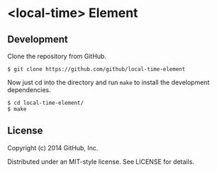 # &lt;local-time&gt; Element

## Development

Clone the repository from GitHub.

```
$ git clone https://github.com/github/local-time-element
```

Now just cd into the directory and run `make` to install the development dependencies.

```
$ cd local-time-element/
$ make
```

## License

Copyright (c) 2014 GitHub, Inc.

Distributed under an MIT-style license. See LICENSE for details.
